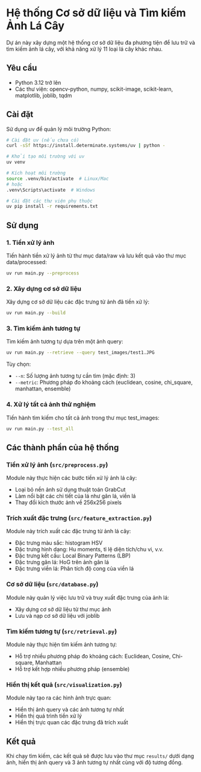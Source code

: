 # Hệ thống Cơ sở dữ liệu và Tìm kiếm Ảnh Lá Cây

Dự án này xây dựng một hệ thống cơ sở dữ liệu đa phương tiện để lưu trữ và tìm kiếm ảnh lá cây, với khả năng xử lý 11 loại lá cây khác nhau.

## Yêu cầu

- Python 3.12 trở lên
- Các thư viện: opencv-python, numpy, scikit-image, scikit-learn, matplotlib, joblib, tqdm

## Cài đặt

Sử dụng uv để quản lý môi trường Python:

```bash
# Cài đặt uv (nếu chưa có)
curl -sSf https://install.determinate.systems/uv | python -

# Khởi tạo môi trường với uv
uv venv

# Kích hoạt môi trường
source .venv/bin/activate  # Linux/Mac
# hoặc
.venv\Scripts\activate  # Windows

# Cài đặt các thư viện phụ thuộc
uv pip install -r requirements.txt
```

## Sử dụng

### 1. Tiền xử lý ảnh

Tiến hành tiền xử lý ảnh từ thư mục data/raw và lưu kết quả vào thư mục data/processed:

```bash
uv run main.py --preprocess
```

### 2. Xây dựng cơ sở dữ liệu

Xây dựng cơ sở dữ liệu các đặc trưng từ ảnh đã tiền xử lý:

```bash
uv run main.py --build
```

### 3. Tìm kiếm ảnh tương tự

Tìm kiếm ảnh tương tự dựa trên một ảnh query:

```bash
uv run main.py --retrieve --query test_images/test1.JPG
```

Tùy chọn:

- `--n`: Số lượng ảnh tương tự cần tìm (mặc định: 3)
- `--metric`: Phương pháp đo khoảng cách (euclidean, cosine, chi_square, manhattan, ensemble)

### 4. Xử lý tất cả ảnh thử nghiệm

Tiến hành tìm kiếm cho tất cả ảnh trong thư mục test_images:

```bash
uv run main.py --test_all
```

## Các thành phần của hệ thống

### Tiền xử lý ảnh (`src/preprocess.py`)

Module này thực hiện các bước tiền xử lý ảnh lá cây:

- Loại bỏ nền ảnh sử dụng thuật toán GrabCut
- Làm nổi bật các chi tiết của lá như gân lá, viền lá
- Thay đổi kích thước ảnh về 256x256 pixels

### Trích xuất đặc trưng (`src/feature_extraction.py`)

Module này trích xuất các đặc trưng từ ảnh lá cây:

- Đặc trưng màu sắc: histogram HSV
- Đặc trưng hình dạng: Hu moments, tỉ lệ diện tích/chu vi, v.v.
- Đặc trưng kết cấu: Local Binary Patterns (LBP)
- Đặc trưng gân lá: HoG trên ảnh gân lá
- Đặc trưng viền lá: Phân tích độ cong của viền lá

### Cơ sở dữ liệu (`src/database.py`)

Module này quản lý việc lưu trữ và truy xuất đặc trưng của ảnh lá:

- Xây dựng cơ sở dữ liệu từ thư mục ảnh
- Lưu và nạp cơ sở dữ liệu với joblib

### Tìm kiếm tương tự (`src/retrieval.py`)

Module này thực hiện tìm kiếm ảnh tương tự:

- Hỗ trợ nhiều phương pháp đo khoảng cách: Euclidean, Cosine, Chi-square, Manhattan
- Hỗ trợ kết hợp nhiều phương pháp (ensemble)

### Hiển thị kết quả (`src/visualization.py`)

Module này tạo ra các hình ảnh trực quan:

- Hiển thị ảnh query và các ảnh tương tự nhất
- Hiển thị quá trình tiền xử lý
- Hiển thị trực quan các đặc trưng đã trích xuất

## Kết quả

Khi chạy tìm kiếm, các kết quả sẽ được lưu vào thư mục `results/` dưới dạng ảnh, hiển thị ảnh query và 3 ảnh tương tự nhất cùng với độ tương đồng.
